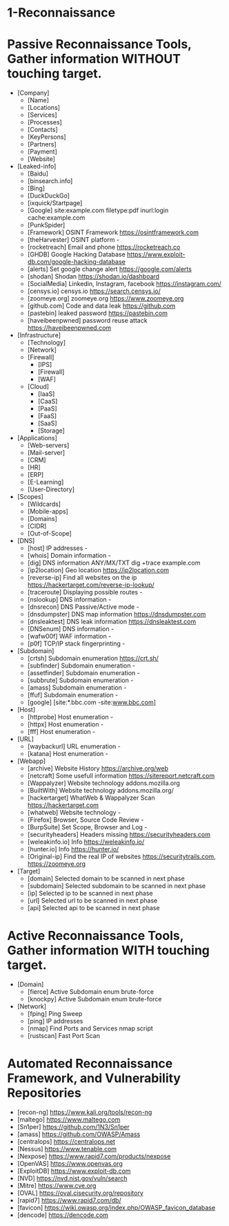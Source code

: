 
# 1-Reconnaissance

# Passive Reconnaissance Tools, Gather information WITHOUT touching target.
- [Company]
     - [Name]
     - [Locations]
     - [Services]
     - [Processes]
     - [Contacts]
     - [KeyPersons]
     - [Partners]
     - [Payment]
     - [Website]
- [Leaked-info]
     - [Baidu]
     - [binsearch.info]
     - [Bing]
     - [DuckDuckGo]
     - [ixquick/Startpage]
     - [Google]                                             site:example.com filetype:pdf inurl:login cache:example.com
     - [PunkSpider]
     - [Framework]       OSINT Framework                    https://osintframework.com
     - [theHarvester]    OSINT platform                     -
     - [rocketreach]     Email and phone                    https://rocketreach.co
     - [GHDB]            Google Hacking Database            https://www.exploit-db.com/google-hacking-database
     - [alerts]          Set google change alert            https://google.com/alerts
     - [shodan]          Shodan                             https://shodan.io/dashboard
     - [SocialMedia]     Linkedin, Instagram, facebook      https://instagram.com/
     - [censys.io]       censys.io                          https://search.censys.io/
     - [zoomeye.org]     zoomeye.org                        https://www.zoomeye.org
     - [github.com]      Code and data leak                 https://github.com
     - [pastebin]        leaked password                    https://pastebin.com
     - [haveibeenpwned]  password reuse attack              https://haveibeenpwned.com
- [Infrastructure]
     - [Technology]
     - [Network]
     - [Firewall]
          - [IPS]
          - [Firewall]
          - [WAF]
     - [Cloud]
          - [IaaS]
          - [CaaS]
          - [PaaS]
          - [FaaS]
          - [SaaS]
          - [Storage]
- [Applications]
     - [Web-servers]
     - [Mail-server]
     - [CRM]
     - [HR]
     - [ERP]
     - [E-Learning]
     - [User-Directory]
- [Scopes]
     - [Wildcards]
     - [Mobile-apps]
     - [Domains]
     - [CIDR]
     - [Out-of-Scope]
- [DNS]
     - [host]            IP addresses                       -
     - [whois]           Domain information                 -
     - [dig]             DNS information ANY/MX/TXT         dig +trace example.com
     - [ip2location]     Geo location                       https://ip2location.com
     - [reverse-ip]      Find all websites on the ip        https://hackertarget.com/reverse-ip-lookup/
     - [traceroute]      Displaying possible routes         -     
     - [nslookup]        DNS information                    -
     - [dnsrecon]        DNS Passive/Active mode            -
     - [dnsdumpster]     DNS map information                https://dnsdumpster.com
     - [dnsleaktest]     DNS leak information               https://dnsleaktest.com
     - [DNSenum]         DNS information                    -
     - [wafw00f]         WAF information                    -
     - [p0f]             TCP/IP stack fingerprinting        -
- [Subdomain]
     - [crtsh]           Subdomain enumeration              https://crt.sh/
     - [subfinder]       Subdomain enumeration              -
     - [assetfinder]     Subdomain enumeration              -
     - [subbrute]        Subdomain enumeration              -
     - [amass]           Subdomain enumeration              -
     - [ffuf]            Subdomain enumeration              -
     - [google]          [site:*.bbc.com -site:www.bbc.com]
- [Host]
     - [httprobe]        Host enumeration                   -
     - [httpx]           Host enumeration                   -
     - [fff]             Host enumeration                   -
- [URL]
     - [waybackurl]      URL enumeration                    -
     - [katana]          Host enumeration                   -
- [Webapp]     
     - [archive]         Website History                    https://archive.org/web     
     - [netcraft]        Some usefull information           https://sitereport.netcraft.com
     - [Wappalyzer]      Website technology                 addons.mozilla.org
     - [BuiltWith]       Website technology                 addons.mozilla.org/
     - [hackertarget]    WhatWeb & Wappalyzer Scan          https://hackertarget.com
     - [whatweb]         Website technology                 -
     - [Firefox]         Browser, Source Code Review        -
     - [BurpSuite]       Set Scope, Browser and Log         -
     - [securityheaders] Headers missing                    https://securityheaders.com
     - [weleakinfo.io]   Info                               https://weleakinfo.io/
     - [hunter.io]       Info                               https://hunter.io/
     - [Original-ip]     Find the real IP of websites       https://securitytrails.com, https://zoomeye.org
- [Target]
     - [domain]          Selected domain to be scanned in next phase
     - [subdomain]       Selected subdomain to be scanned in next phase
     - [ip]              Selected ip to be scanned in next phase
     - [url]             Selected url to be scanned in next phase     
     - [api]             Selected api to be scanned in next phase

# Active Reconnaissance Tools, Gather information WITH touching target.
- [Domain]
     - [fierce]          Active Subdomain enum brute-force   
     - [knockpy]         Active Subdomain enum brute-force
- [Network]
     - [fping]           Ping Sweep                          
     - [ping]            IP addresses                             
     - [nmap]            Find Ports and Services            nmap script
     - [rustscan]        Fast Port Scan

# Automated Reconnaissance Framework, and Vulnerability Repositories
- [recon-ng]                https://www.kali.org/tools/recon-ng
- [maltego]                 https://www.maltego.com
- [Sn1per]                  https://github.com/1N3/Sn1per
- [amass]                   https://github.com/OWASP/Amass
- [centralops]              https://centralops.net
- [Nessus]                  https://www.tenable.com
- [Nexpose]                 https://www.rapid7.com/products/nexpose
- [OpenVAS]                 https://www.openvas.org
- [ExploitDB]               https://www.exploit-db.com
- [NVD]                     https://nvd.nist.gov/vuln/search
- [Mitre]                   https://www.cve.org
- [OVAL]                    https://oval.cisecurity.org/repository
- [rapid7]                  https://www.rapid7.com/db/
- [favicon]                 https://wiki.owasp.org/index.php/OWASP_favicon_database
- [dencode]                 https://dencode.com
